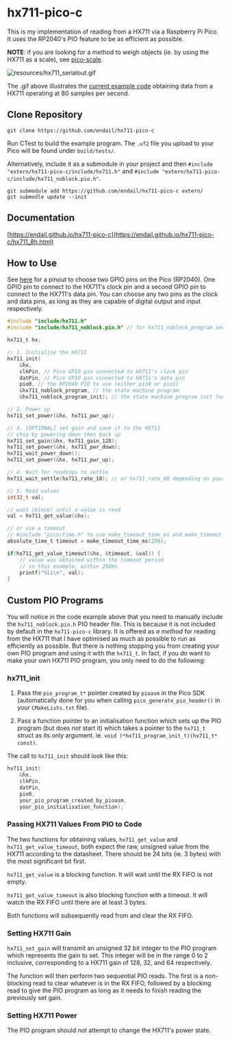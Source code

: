 # hx711-pico-c

This is my implementation of reading from a HX711 via a Raspberry Pi Pico. It uses the RP2040's PIO feature to be as efficient as possible.

__NOTE__: if you are looking for a method to weigh objects (ie. by using the HX711 as a scale), see [pico-scale](https://github.com/endail/pico-scale).

![resources/hx711_serialout.gif](resources/hx711_serialout.gif)

The .gif above illustrates the [current example code](main.c) obtaining data from a HX711 operating at 80 samples per second.

## Clone Repository

```console
git clone https://github.com/endail/hx711-pico-c
```

Run CTest to build the example program. The `.uf2` file you upload to your Pico will be found under `build/tests/`.

Alternatively, include it as a submodule in your project and then `#include "extern/hx711-pico-c/include/hx711.h"` and `#include "extern/hx711-pico-c/include/hx711_noblock.pio.h"`.

```console
git submodule add https://github.com/endail/hx711-pico-c extern/
git submodle update --init
```

## Documentation

[https://endail.github.io/hx711-pico-c](https://endail.github.io/hx711-pico-c/hx711_8h.html)

## How to Use

See [here](https://learn.adafruit.com/assets/99339) for a pinout to choose two GPIO pins on the Pico (RP2040). One GPIO pin to connect to the HX711's clock pin and a second GPIO pin to connect to the HX711's data pin. You can choose any two pins as the clock and data pins, as long as they are capable of digital output and input respectively.

```c
#include "include/hx711.h"
#include "include/hx711_noblock.pio.h" // for hx711_noblock_program and hx711_noblock_program_init

hx711_t hx;

// 1. Initialise the HX711
hx711_init(
    &hx,
    clkPin, // Pico GPIO pin connected to HX711's clock pin
    datPin, // Pico GPIO pin connected to HX711's data pin
    pio0, // the RP2040 PIO to use (either pio0 or pio1)
    &hx711_noblock_program, // the state machine program
    &hx711_noblock_program_init); // the state machine program init function

// 2. Power up
hx711_set_power(&hx, hx711_pwr_up);

// 3. [OPTIONAL] set gain and save it to the HX711
// chip by powering down then back up
hx711_set_gain(&hx, hx711_gain_128);
hx711_set_power(&hx, hx711_pwr_down);
hx711_wait_power_down();
hx711_set_power(&hx, hx711_pwr_up);

// 4. Wait for readings to settle
hx711_wait_settle(hx711_rate_10); // or hx711_rate_80 depending on your chip's config

// 5. Read values
int32_t val;

// wait (block) until a value is read
val = hx711_get_value(&hx);

// or use a timeout
// #include "pico/time.h" to use make_timeout_time_ms and make_timeout_time_us functions
absolute_time_t timeout = make_timeout_time_ms(250);

if(hx711_get_value_timeout(&hx, &timeout, &val)) {
    // value was obtained within the timeout period
    // in this example, within 250ms
    printf("%li\n", val);
}
```

## Custom PIO Programs

You will notice in the code example above that you need to manually include the `hx711_noblock.pio.h` PIO header file. This is because it is not included by default in the `hx711-pico-c` library. It is offered as _a method_ for reading from the HX711 that I have optimised as much as possible to run as efficiently as possible. But there is nothing stopping you from creating your own PIO program and using it with the `hx711_t`. In fact, if you do want to make your own HX711 PIO program, you only need to do the following:

### hx711_init

1. Pass the `pio_program_t*` pointer created by `pioasm` in the Pico SDK (automatically done for you when calling `pico_generate_pio_header()` in your `CMakeLists.txt` file).

2. Pass a function pointer to an initialisation function which sets up the PIO program (but does _not_ start it) which takes a pointer to the `hx711_t` struct as its only argument. ie. `void (*hx711_program_init_t)(hx711_t* const)`.

The call to `hx711_init` should look like this:

```c
hx711_init(
    &hx,
    clkPin,
    datPin,
    pio0,
    your_pio_program_created_by_pioasm,
    your_pio_initialisation_function);
```

### Passing HX711 Values From PIO to Code

The two functions for obtaining values, `hx711_get_value` and `hx711_get_value_timeout`, both expect the raw, unsigned value from the HX711 according to the datasheet. There should be 24 bits (ie. 3 bytes) with the most significant bit first.

`hx711_get_value` is a blocking function. It will wait until the RX FIFO is not empty.

`hx711_get_value_timeout` is also blocking function with a timeout. It will watch the RX FIFO until there are at least 3 bytes.

Both functions will subsequently read from and clear the RX FIFO.

### Setting HX711 Gain

`hx711_set_gain` will transmit an unsigned 32 bit integer to the PIO program which represents the gain to set. This integer will be in the range 0 to 2 inclusive, corresponding to a HX711 gain of 128, 32, and 64 respectively.

The function will then perform two sequential PIO reads. The first is a non-blocking read to clear whatever is in the RX FIFO, followed by a blocking read to give the PIO program as long as it needs to finish reading the previously set gain.

### Setting HX711 Power

The PIO program should _not_ attempt to change the HX711's power state.

